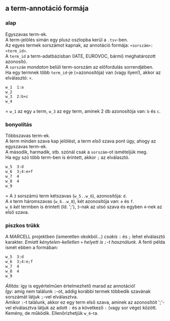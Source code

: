 ## a term-annotáció formája

### alap

Egyszavas term-ek.\
A term-jelölés simán egy plusz oszlopba kerül a `.tsv`-ben.\
Az egyes termek sorszámot kapnak, az annotáció formája: `<sorszám>:<term_id>`.\
A `term_id` a term-adatbázisban (IATE, EUROVOC, bármi) meghatározott azonosító.\
A `sorszám` _mondaton_ belüli term-sorszám az előfordulás sorrendjében.\
Ha egy termnek több `term_id`-je (=azonosítója) van (vagy ilyen!), akkor az elválasztó: `×`.

```txt
w_1  1:a
w_2
w_3  2:b×c
w_4
```

= `w_1` az egy `a` term, `w_3` az egy term, aminek 2 db azonosítója van: `b` és `c`.

### bonyolítás

Többszavas term-ek.\
A term minden szava kap jelölést, a term _első_ szava pont úgy, ahogy az egyszavas term-ek.\
A második, harmadik, stb. szónál csak a `sorszám`-ot ismételjük meg.\
Ha egy szó több term-ben is érintett, akkor `;` az elválasztó.

```txt
w_5  3:d
w_6  3;4:e×f
w_7  4
w_8  4 
w_9
```

= A `3` sorszámú term kétszavas (`w_5..w_6`), azonosítója: `d`.\
A `4` term háromszavas (`w_6..w_8`), két azonosítója van: `e` és `f`.\
`w_6` _két_ termben is érintett (ld. ';'), `3`-nak az utsó szava és egyben `4`-nek az első szava.

### piszkos trükk

A MARCELL projektben (ismeretlen okokból...) _csakis_ `:` és `;` lehet elválasztó karakter. _Emiatt kénytelen-kelletlen `×` helyett is `;`-t használunk._ A fenti példa ismét ebben a formában:

```txt
w_5  3:d
w_6  3;4:e;f
w_7  4
w_8  4 
w_9
```

_Állítás:_ így is egyértelműen értelmezhető marad az annotáció!\
_Így:_ amíg nem találunk `:`-ot, addig korábbi termek többedik szavának sorszámát látjuk `;`-vel elválasztva.\
Amikor `:`-t találunk, akkor ez egy term első szava, aminek az azonosítóit ';'-vel elválasztva látjuk az adott `:` és a következő `:` (vagy sor vége) között.\
Kemény, de működik. Ellenőrizhetjük `w_6`-ra.
